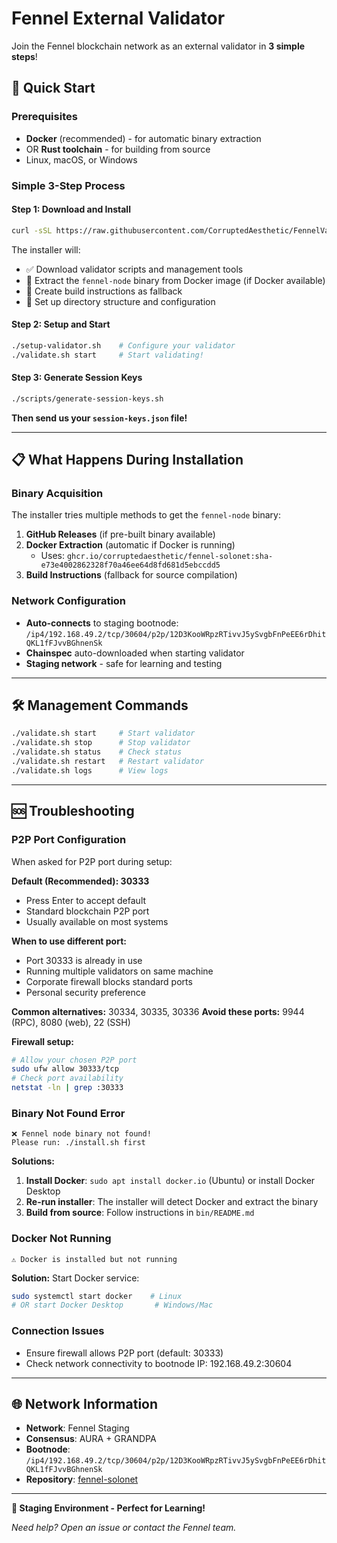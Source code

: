 # Fennel External Validator

Join the Fennel blockchain network as an external validator in **3 simple steps**!

## 🚀 Quick Start

### Prerequisites
- **Docker** (recommended) - for automatic binary extraction
- OR **Rust toolchain** - for building from source
- Linux, macOS, or Windows

### Simple 3-Step Process

#### Step 1: Download and Install
```bash
curl -sSL https://raw.githubusercontent.com/CorruptedAesthetic/FennelValidator/main/install.sh | bash
```

The installer will:
- ✅ Download validator scripts and management tools
- 🐳 Extract the `fennel-node` binary from Docker image (if Docker available)
- 📝 Create build instructions as fallback
- 🔧 Set up directory structure and configuration

#### Step 2: Setup and Start
```bash
./setup-validator.sh    # Configure your validator
./validate.sh start     # Start validating!
```

#### Step 3: Generate Session Keys
```bash
./scripts/generate-session-keys.sh
```

**Then send us your `session-keys.json` file!**

---

## 📋 What Happens During Installation

### Binary Acquisition
The installer tries multiple methods to get the `fennel-node` binary:

1. **GitHub Releases** (if pre-built binary available)
2. **Docker Extraction** (automatic if Docker is running)
   - Uses: `ghcr.io/corruptedaesthetic/fennel-solonet:sha-e73e4002862328f70a46ee64d8fd681d5ebccdd5`
3. **Build Instructions** (fallback for source compilation)

### Network Configuration  
- **Auto-connects** to staging bootnode: `/ip4/192.168.49.2/tcp/30604/p2p/12D3KooWRpzRTivvJ5ySvgbFnPeEE6rDhitQKL1fFJvvBGhnenSk`
- **Chainspec** auto-downloaded when starting validator
- **Staging network** - safe for learning and testing

---

## 🛠️ Management Commands

```bash
./validate.sh start     # Start validator
./validate.sh stop      # Stop validator  
./validate.sh status    # Check status
./validate.sh restart   # Restart validator
./validate.sh logs      # View logs
```

---

## 🆘 Troubleshooting

### P2P Port Configuration
When asked for P2P port during setup:

**Default (Recommended): 30333**
- Press Enter to accept default
- Standard blockchain P2P port
- Usually available on most systems

**When to use different port:**
- Port 30333 is already in use
- Running multiple validators on same machine
- Corporate firewall blocks standard ports
- Personal security preference

**Common alternatives:** 30334, 30335, 30336
**Avoid these ports:** 9944 (RPC), 8080 (web), 22 (SSH)

**Firewall setup:**
```bash
# Allow your chosen P2P port
sudo ufw allow 30333/tcp
# Check port availability  
netstat -ln | grep :30333
```

### Binary Not Found Error
```
❌ Fennel node binary not found!
Please run: ./install.sh first
```

**Solutions:**
1. **Install Docker**: `sudo apt install docker.io` (Ubuntu) or install Docker Desktop
2. **Re-run installer**: The installer will detect Docker and extract the binary
3. **Build from source**: Follow instructions in `bin/README.md`

### Docker Not Running
```
⚠️ Docker is installed but not running
```

**Solution:** Start Docker service:
```bash
sudo systemctl start docker    # Linux
# OR start Docker Desktop       # Windows/Mac
```

### Connection Issues
- Ensure firewall allows P2P port (default: 30333)
- Check network connectivity to bootnode IP: 192.168.49.2:30604

---

## 🌐 Network Information

- **Network**: Fennel Staging
- **Consensus**: AURA + GRANDPA  
- **Bootnode**: `/ip4/192.168.49.2/tcp/30604/p2p/12D3KooWRpzRTivvJ5ySvgbFnPeEE6rDhitQKL1fFJvvBGhnenSk`
- **Repository**: [fennel-solonet](https://github.com/CorruptedAesthetic/fennel-solonet)

---

**🧪 Staging Environment - Perfect for Learning!**

*Need help? Open an issue or contact the Fennel team.* 